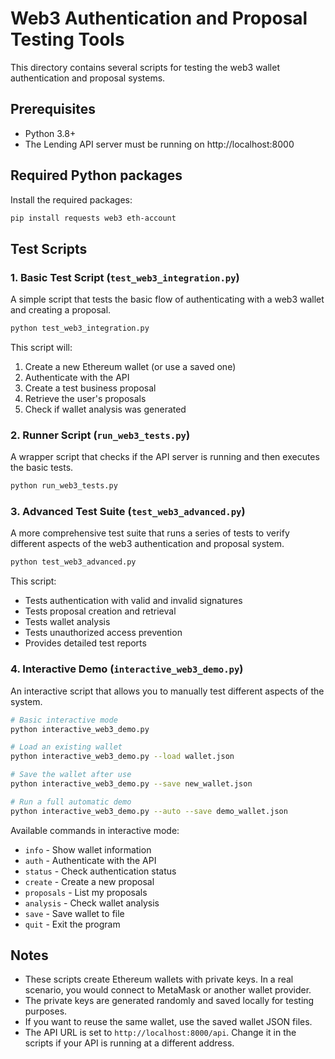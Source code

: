 # Web3 Authentication and Proposal Testing Tools

This directory contains several scripts for testing the web3 wallet authentication and proposal systems.

## Prerequisites

-   Python 3.8+
-   The Lending API server must be running on http://localhost:8000

## Required Python packages

Install the required packages:

```bash
pip install requests web3 eth-account
```

## Test Scripts

### 1. Basic Test Script (`test_web3_integration.py`)

A simple script that tests the basic flow of authenticating with a web3 wallet and creating a proposal.

```bash
python test_web3_integration.py
```

This script will:

1. Create a new Ethereum wallet (or use a saved one)
2. Authenticate with the API
3. Create a test business proposal
4. Retrieve the user's proposals
5. Check if wallet analysis was generated

### 2. Runner Script (`run_web3_tests.py`)

A wrapper script that checks if the API server is running and then executes the basic tests.

```bash
python run_web3_tests.py
```

### 3. Advanced Test Suite (`test_web3_advanced.py`)

A more comprehensive test suite that runs a series of tests to verify different aspects of the web3 authentication and proposal system.

```bash
python test_web3_advanced.py
```

This script:

-   Tests authentication with valid and invalid signatures
-   Tests proposal creation and retrieval
-   Tests wallet analysis
-   Tests unauthorized access prevention
-   Provides detailed test reports

### 4. Interactive Demo (`interactive_web3_demo.py`)

An interactive script that allows you to manually test different aspects of the system.

```bash
# Basic interactive mode
python interactive_web3_demo.py

# Load an existing wallet
python interactive_web3_demo.py --load wallet.json

# Save the wallet after use
python interactive_web3_demo.py --save new_wallet.json

# Run a full automatic demo
python interactive_web3_demo.py --auto --save demo_wallet.json
```

Available commands in interactive mode:

-   `info` - Show wallet information
-   `auth` - Authenticate with the API
-   `status` - Check authentication status
-   `create` - Create a new proposal
-   `proposals` - List my proposals
-   `analysis` - Check wallet analysis
-   `save` - Save wallet to file
-   `quit` - Exit the program

## Notes

-   These scripts create Ethereum wallets with private keys. In a real scenario, you would connect to MetaMask or another wallet provider.
-   The private keys are generated randomly and saved locally for testing purposes.
-   If you want to reuse the same wallet, use the saved wallet JSON files.
-   The API URL is set to `http://localhost:8000/api`. Change it in the scripts if your API is running at a different address.

